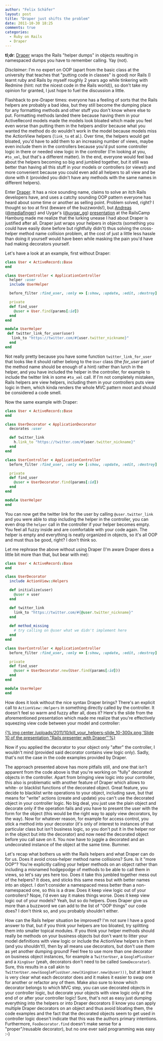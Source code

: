 ```yaml
---
author: "Felix Schäfer"
layout: post
title: "Draper just shifts the problem"
date: 2011-10-30 18:25
comments: true
categories:
  - Ruby on Rails
  - Draper
---
```


__tl;dr__: [Draper][] wraps the Rails "helper dumps" in objects resulting in namespaced
dumps you have to remember calling. Yay (not).

[Draper]: https://github.com/jcasimir/draper/ "Draper on GitHub"

_Disclaimer_: I'm no expert on OOP (apart from the basic class at the university
that teaches that "putting code in classes" is good) nor Rails (I learnt ruby and
Rails by myself roughly 2 years ago while tinkering with Redmine (hint: not the
nicest code in the Rails world)), so don't take my opinion for granted, I just
hope to fuel the discussion a little.

Flashback to pre-Draper times: everyone has a feeling of sorts that the Rails
helpers are probably a bad idea, but they still become the dumping place for
any formatting methods and other stuff you don't know where else to put. Formatting
methods landed there because having them in your ActiveRecord models made the
models look bloated which made you feel even worse than putting them in the helpers
and/or because what you wanted the method do do wouldn't work in the model
because models miss the ActionView helpers (`link_to` et al.). Over time, the helpers
would get bloated, you'd have to add them to an increasing number of views,
maybe even include them in the controllers because you'd put some controller
logic in there or needed view logic in the controller (I'm looking at you,
`#to_xml`, but that's a different matter). In the end, everyone would feel bad about
the helpers becoming so big and jumbled together, but it still was better than having all this
stuff in your models or controllers (or views!) and more convenient because you
could even add all helpers to all view and be done with it (provided you didn't
have any methods with the same names in different helpers).

Enter [Draper][]. It has a nice sounding name, claims to solve an itch Rails
developers have, and uses a catchy sounding OOP pattern everyone has heard
about some time or another as selling point. Problem solved, right? I thought so too at first
(beware of the buzzwords!), but [Andreas][] ([@mediafinger][]) and Uygar's
([@uygar_gg][]) [presentation][] at the RailsCamp Hamburg made me realize that the
lurking unease I had about Draper is justified after all. Draper just wraps your
helpers in objects (something you could have easily done before but rightfully
didn't) thus solving the cross-helper method name collision problem, at the cost of
just a little less hassle than doing it yourself would have been while masking
the pain you'd have had making decorators yourself.

[Andreas]: http://mediafinger.com/ "Andreas Finger's homepage"
[@mediafinger]: https://twitter.com/mediafinger "Andreas Finger on Twitter"
[@uygar_gg]: https://twitter.com/uygar_gg "Uygar Gomez on Twitter"
[presentation]: https://github.com/mediafinger/rails_presenter_with_draper "Rails presenter with Draper"

Let's have a look at an example, first without Draper:

``` ruby
class User < ActiveRecord::Base
end

class UserController < ApplicationController
  helper :user
  include UserHelper

  before_filter :find_user, :only => [:show, :update, :edit, :destroy]

  private
  def find_user
    @user = User.find(params[:id])
  end
end

module UserHelper
 def twitter_link_for_user(user)
   link_to "https://twitter.com/#{user.twitter_nickname}"
  end
end
```

Not really pretty because you have some function `twitter_link_for_user` that
looks like it should rather belong to the `User` class (the _for_user_ part of
the method name should be enough of a hint) rather than lurch in the helper,
 and you have included the helper in the controller, for example to include the
 twitter link in some `#to_xml` call. If I'm not completely mistaken, Rails helpers
 are view helpers, including them in your controllers puts view logic in them,
 which kinda renders the whole MVC pattern moot and should be considered a code smell.

Now the same example with Draper:

``` ruby
class User < ActiveRecord::Base
end

class UserDecorator < ApplicationDecorator
  decorates :user

  def twitter_link
    h.link_to "https://twitter.com/#{user.twitter_nickname}"
  end
end

class UserController < ApplicationController
  before_filter :find_user, :only => [:show, :update, :edit, :destroy]

  private
  def find_user
    @user = UserDecorator.find(params[:id])
  end
end

module UserHelper
end
```

You can now get the twitter link for the user by calling `@user.twitter_link`
and you were able to stop including the helper in the controller, you can even
drop the `helper` call in the controller if your helper becomes empty. You feel
all fuzzy inside and are comfortable with your code again. The helper is empty
and everything is neatly organized in objects, so it's all OOP and must thus be
good, right? I don't think so.

Let me rephrase the above without using Draper (I'm aware Draper does a little
bit more than that, but bear with me):

``` ruby
class User < ActiveRecord::Base
end

class UserDecorator
  include ActionView::Helpers

  def initialize(user)
    @user = user
  end

  def twitter_link
    link_to "https://twitter.com/#{@user.twitter_nickname}"
  end
  
  def method_missing
    # try calling on @user what we didn't implement here
  end
end

class UserController < ApplicationController
  before_filter :find_user, :only => [:show, :update, :edit, :destroy]

  private
  def find_user
    @user = UserDecorator.new(User.find(params[:id]))
  end
end

module UserHelper
end
```

How does it look without the nice syntax Draper brings? There's an explicit
call to `ActionView::Helpers` in something directly called by the controller.
It doesn't feel so warm and fuzzy after all, does it? Here's the slide from the
aforementioned presentation which made me realize that you're effectively
squeezing view code between your model and controller:

<a href="/uploads/2011/10/kill_your_helpers-slide_10-960x.png" title='Slide 10 of the presentation "Rails presenter with Draper"'>{% img center /uploads/2011/10/kill_your_helpers-slide_10-300x.png 'Slide 10 of the presentation "Rails presenter with Draper"'%}</a>

Now if you applied the decorator to your object only "after" the controller,
I wouldn't mind (provided said decorator contains view logic only). Sadly, that's
not the case in the code examples provided by Draper.

The approach presented above has more pitfalls still, and one that isn't apparent
from the code above is that you're working on "fully" decorated objects
in the controller. Apart from bringing view logic into your controller, this
also is problematic with another feature of Draper which allows to white- or
blacklist functions of the decorated object. Great feature, you decide to blacklist
write operations to your object, including save, but that means for "write" actions
(create and update) you can't use the decorated object in your controller logic.
No big deal, you just use the plain object and decorate only if the operation
fails and you have to present the user with the form for the object (this would
be the right way to apply view decorators, by the way). Now for whatever reason,
for example for access control, you stick a method into your decorator (it's
only of interest to instances of that particular class but isn't business logic,
so you don't put it in the helper nor in the object but into the decorator) and
now need the decorated object before you call save on it. You now have to juggle
a decorated and an undecorated instance of the object at the same time. Bummer.

Let's recap what bothers us with the Rails helpers and what Draper can do for
us. Does it avoid cross-helper method name collisions? Sure. Is it "more OOP"?
You're explicitly calling your helper methods on an object rather than including
a misnamed hodgepodge of methods to be able to call them in views, so let's
say yes here too. Does it take this jumbled together mess out of the helpers?
It does, and sticks this same mess but with better names into an object. I don't
consider a namespaced mess better than a non-namespaced one, so this is a draw.
Does it keep view logic out of your controllers? Nope, I'd even say it makes
things worse. Does it keep view logic out of your models? Yeah, but so do helpers.
Does Draper give us more than a buzzword we can add to the list of "OOP things"
our code does? I don't think so, and you probably shouldn't either.

How can the Rails helper situation be improved? I'm not sure I have a good answer
to that, but if you think your helpers are too bloated, try splitting them
into smaller topical modules. If you think your helper methods should really
be methods on your business objects but don't want to litter your model definitions
with view logic or include the ActionView helpers in them (and you shouldn't!),
then by all means use decorators, but don't use _them_ as yet another dumping ground!
Feel free to use more than one decorator on business object instances, for example
a `TwitterUser`, a `GooglePlusUser` and a `XingUser` (yeah, decorators don't need
to be called `SomeDecorator`). Sure, this results in a call akin to
`TwitterUser.new(GooglePlusUser.new(XingUser.new(@user)))`, but at least it is
very clear what each decorator does and it makes it easier to swap one for another
or refactor any of them. Make also sure to know which decorator belongs to which
MVC step, you can use decorated objects in your controller logic, but decorate
your objects with view logic only at the end of or after your controller logic!
Sure, that's not as easy just dumping everything into the helpers or into Draper
decorators (I know you can apply multiple Draper decorators on an object and thus
avoid bloating them, the code examples and the fact that the decorated objects
seem to get used in controller logic doesn't indicate that this was the authors
primary intentions. Furthermore, `FooDecorator.find` doesn't make sense for a 
"proper"/reusable decorator), but no one ever said programming was easy :-)